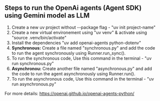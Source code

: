 ## Steps to run the OpenAi agents (Agent SDK) using Gemini model as LLM

1. Create a new uv project without --package flag - "uv init project-name"
2. Create a new virtual environement using "uv venv" & activate using "source .venv/bin/activate"
3. Install the dependencies "uv add openai-agents python-dotenv"
4. **Synchronous:** Create a file named "synchronous.py" and add the code  to run the agent synchronously using Runner.run_sync(). 
5. To run the synchronous code, Use this command in the terminal - "uv run synchronous.py"
6. **Asynchronou:** Create another file named "asynchronous.py" and add the code to run the agent asynchronously using Runner.run(). 
7. To run the asynchronous code, Use this command in the terminal - "uv run asynchronous.py" 

For more details: https://openai.github.io/openai-agents-python/
